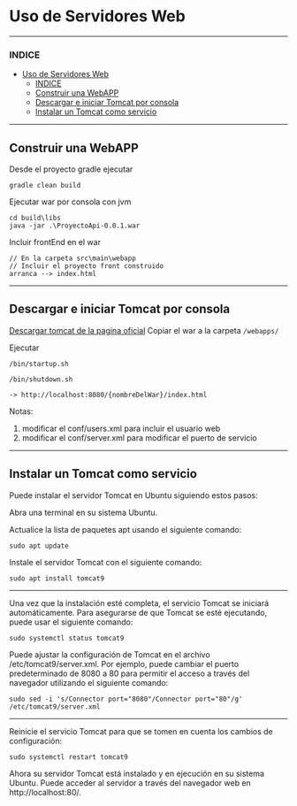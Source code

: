 # Uso de Servidores Web

---

### INDICE

- [Uso de Servidores Web](#uso-de-servidores-web)
    - [INDICE](#indice)
  - [Construir una WebAPP](#construir-una-webapp)
  - [Descargar e iniciar Tomcat por consola](#descargar-e-iniciar-tomcat-por-consola)
  - [Instalar un Tomcat como servicio](#instalar-un-tomcat-como-servicio)


---

## Construir una WebAPP

Desde el proyecto gradle ejecutar
```
gradle clean build
```

Ejecutar war por consola con jvm
```
cd build\libs
java -jar .\ProyectoApi-0.0.1.war
```
Incluir frontEnd en el war
```
// En la carpeta src\main\webapp 
// Incluir el proyecto front construido
arranca --> index.html
```

---

## Descargar e iniciar Tomcat por consola

[Descargar tomcat de la pagina oficial](https://tomcat.apache.org/download-90.cgi)
Copiar el war a la carpeta `/webapps/`

Ejecutar
```
/bin/startup.sh

/bin/shutdown.sh

-> http://localhost:8080/{nombreDelWar}/index.html
```

Notas:
1. modificar el conf/users.xml para incluir el usuario web 
2. modificar el conf/server.xml para modificar el puerto de servicio 

---

## Instalar un Tomcat como servicio

Puede instalar el servidor Tomcat en Ubuntu siguiendo estos pasos:

Abra una terminal en su sistema Ubuntu.

Actualice la lista de paquetes apt usando el siguiente comando:

```
sudo apt update
```
Instale el servidor Tomcat con el siguiente comando:
```
sudo apt install tomcat9
```

---

Una vez que la instalación esté completa, el servicio Tomcat se iniciará automáticamente. Para asegurarse de que Tomcat se esté ejecutando, puede usar el siguiente comando:

```
sudo systemctl status tomcat9
```
Puede ajustar la configuración de Tomcat en el archivo /etc/tomcat9/server.xml. Por ejemplo, puede cambiar el puerto predeterminado de 8080 a 80 para permitir el acceso a través del navegador utilizando el siguiente comando:

```
sudo sed -i 's/Connector port="8080"/Connector port="80"/g' /etc/tomcat9/server.xml
```

---

Reinicie el servicio Tomcat para que se tomen en cuenta los cambios de configuración:
```
sudo systemctl restart tomcat9
```
Ahora su servidor Tomcat está instalado y en ejecución en su sistema Ubuntu. Puede acceder al servidor a través del navegador web en http://localhost:80/.

